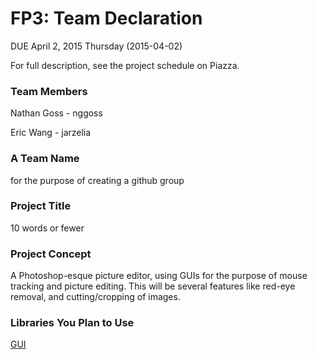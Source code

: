 # FP3: Team Declaration
DUE April 2, 2015 Thursday (2015-04-02)

For full description, see the project schedule on Piazza.



### Team Members

Nathan Goss - nggoss

Eric Wang - jarzelia

### A Team Name
for the purpose of creating a github group

### Project Title

10 words or fewer

### Project Concept

A Photoshop-esque picture editor, using GUIs for the purpose of mouse tracking and picture editing.  This will be several features like red-eye removal, and cutting/cropping of images.

### Libraries You Plan to Use 

[GUI][GUI]


<!-- Links -->
[GUI]: http://docs.racket-lang.org/gui/index.html

